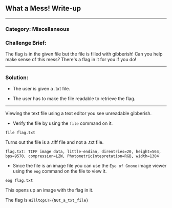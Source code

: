 ## What a Mess! Write-up


-----

### Category: Miscellaneous 

### Challenge Brief:

The flag is in the given file but the file is filled with gibberish!
Can you help make sense of this mess?
There's a flag in it for you if you do!


-----

### Solution:

- The user is given a .txt file.

- The user has to make the file readable to retrieve the flag.

-----

Viewing the text file using a text editor you see unreadable gibberish.

- Verify the file by using the `file` command on it.

```
file flag.txt
```
Turns out the file is a .tiff file and not a .txt file.
```
flag.txt: TIFF image data, little-endian, direntries=20, height=564, bps=9570, compression=LZW, PhotometricIntepretation=RGB, width=1304
```
- Since the file is an image file you can use the `Eye of Gnome` image viewer using the `eog` command on the file to view it.
```
eog flag.txt
```
This opens up an image with the flag in it.

The flag is `HilltopCTF{N0t_a_txt_file}`